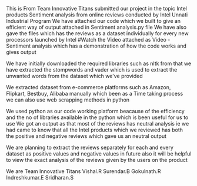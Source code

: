 This is From Team Innovative Titans submitted our project in the topic Intel products Sentiment analysis from online reviews conducted by Intel Unnati Industrial Program We have attached our code which we built to give an efficient way of output attached in Sentiment analysis.py file We have also gave the files which has the reviews as a dataset individually for every new processors launched by Intel #Watch the Video attached as Video - Sentiment analysis which has a demonstration of how the code works and gives output

We have initially downloaded the required libraries such as nltk from that we have extracted the stompwords and vader which is used to extract the unwanted words from the dataset which we've provided

We extracted dataset from e-commerce platforms such as Amazon, Flipkart, Bestbuy, Alibaba manually which been as a Time taking process we can also use web scrapping methods in python

We used python as our code working platform beacause of the efficiency and the no of libraries available in the python which is been useful for us to use We got an output as that most of the reviews has neutral analysis ie we had came to know that all the Intel products which we reviewed has both the positive and negative reviews which gave us an neutral output

We are planning to extract the reviews separately for each and every dataset as positive values and negative values in future also it will be helpful to view the exact analysis of the reviews given by the users on the product

We are Team Innovative Titans Vishal.R Surendar.B Gokulnath.R Indreshkumar.E Sridharan.S
